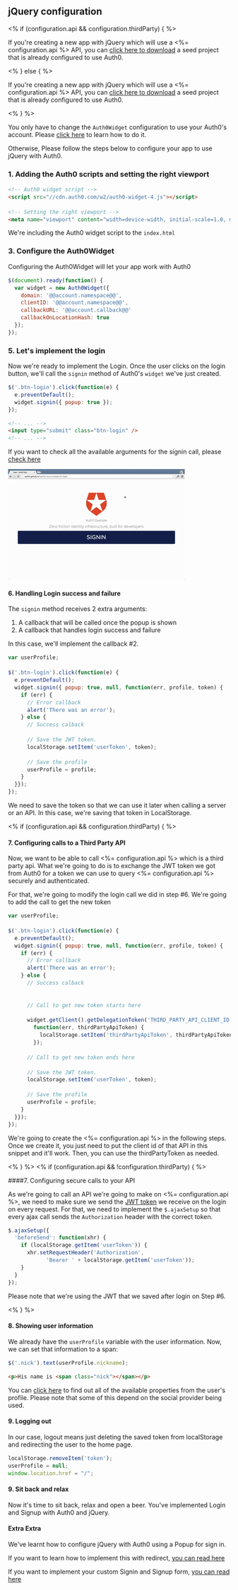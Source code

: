 ## jQuery configuration

<% if (configuration.api && configuration.thirdParty) { %>

If you're creating a new app with jQuery which will use a <%= configuration.api %> API, you can [click here to download](https://github.com/auth0/auth0-angular-thirdparty-sample/archive/gh-pages.zip) a seed project that is already configured to use Auth0.

<% } else  { %>

If you're creating a new app with jQuery which will use a <%= configuration.api %> API, you can [click here to download](https://github.com/auth0/auth0-angular-thirdparty-sample/archive/gh-pages.zip) a seed project that is already configured to use Auth0.

<% } %>

You only have to change the `Auth0Widget` configuration to use your Auth0's account. Please [click here](#2-Configure-the-Auth0Widget) to learn how to do it.

Otherwise, Please follow the steps below to configure your app to use jQuery with Auth0.

### 1. Adding the Auth0 scripts and setting the right viewport

````html
<!-- Auth0 widget script -->
<script src="//cdn.auth0.com/w2/auth0-widget-4.js"></script>

<!-- Setting the right viewport -->
<meta name="viewport" content="width=device-width, initial-scale=1.0, maximum-scale=1.0, user-scalable=no" />
````

We're including the Auth0 widget script to the `index.html`

### 3. Configure the Auth0Widget

Configuring the Auth0Widget will let your app work with Auth0

````js
$(document).ready(function() {
  var widget = new Auth0Widget({
    domain: '@@account.namespace@@',
    clientID: '@@account.namespace@@',
    callbackURL: '@@account.callback@@'
    callbackOnLocationHash: true
  });
});
````

### 5. Let's implement the login

Now we're ready to implement the Login. Once the user clicks on the login button, we'll call the `signin` method of Auth0's `widget` we've just created.

````js
$('.btn-login').click(function(e) {
  e.preventDefault();
  widget.signin({ popup: true });
});
````

````html
<!-- ... -->
<input type="submit" class="btn-login" />
<!-- ... -->
````

If you want to check all the available arguments for the signin call, please [check here](TODO://)

![Signin popup](angular-signin.gif)

#### 6. Handling Login success and failure

The `signin` method receives 2 extra arguments:

1. A callback that will be called once the popup is shown
2. A callback that handles login success and failure

In this case, we'll implement the callback #2.

````js
var userProfile;

$('.btn-login').click(function(e) {
  e.preventDefault();
  widget.signin({ popup: true, null, function(err, profile, token) {
    if (err) {
      // Error callback
      alert('There was an error');
    } else {
      // Success calback

      // Save the JWT token.
      localStorage.setItem('userToken', token);

      // Save the profile
      userProfile = profile;
    }
  }});
});
````

We need to save the token so that we can use it later when calling a server or an API. In this case, we're saving that token in LocalStorage.

<% if (configuration.api && configuration.thirdParty) { %>

#### 7. Configuring calls to a Third Party API

Now, we want to be able to call <%= configuration.api %> which is a third party api. What we're going to do is to exchange the JWT token we got from Auth0 for a token we can use to query <%= configuration.api %> securely and authenticated.

For that, we're going to modify the login call we did in step #6. We're going to add the call to get the new token

````js
var userProfile;

$('.btn-login').click(function(e) {
  e.preventDefault();
  widget.signin({ popup: true, null, function(err, profile, token) {
    if (err) {
      // Error callback
      alert('There was an error');
    } else {
      // Success calback

    
      // Call to get new token starts here

      widget.getClient().getDelegationToken('THIRD_PARTY_API_CLIENT_ID', token, 
        function(err, thirdPartyApiToken) {
          localStorage.setItem('thirdPartyApiToken', thirdPartyApiToken.id_token);
        });

      // Call to get new token ends here

      // Save the JWT token.
      localStorage.setItem('userToken', token);

      // Save the profile
      userProfile = profile;
    }
  }});
});
````

We're going to create the <%= configuration.api %> in the following steps. Once we create it, you just need to put the client id of that API in this snippet and it'll work. Then, you can use the thirdPartyToken as needed.

<% } %>
<% if (configuration.api && !configuration.thirdParty) { %>

####7. Configuring secure calls to your API

As we're going to call an API we're going to make on <%= configuration.api %>, we need to make sure we send the [JWT token](https://docs.auth0.com/jwt) we receive on the login on every request. For that, we need to implement the `$.ajaxSetup` so that every ajax call sends the `Authorization` header with the correct token.

````js
$.ajaxSetup({
  'beforeSend': function(xhr) {
    if (localStorage.getItem('userToken')) {
      xhr.setRequestHeader('Authorization',
            'Bearer ' + localStorage.getItem('userToken'));
    }
  }
});
````

Please note that we're using the JWT that we saved after login on Step #6.

<% } %>

#### 8. Showing user information

We already have the `userProfile` variable with the user information. Now, we can set that information to a span:

````js
$('.nick').text(userProfile.nickname);
````

````html
<p>His name is <span class="nick"></span></p>
````

You can [click here](https://docs.auth0.com/user-profile) to find out all of the available properties from the user's profile. Please note that some of this depend on the social provider being used.

#### 9. Logging out

In our case, logout means just deleting the saved token from localStorage and redirecting the user to the home page.

````js
localStorage.removeItem('token');
userProfile = null;
window.location.href = "/";
````

#### 9. Sit back and relax

Now it's time to sit back, relax and open a beer. You've implemented Login and Signup with Auth0 and jQuery.

#### Extra Extra

We've learnt how to configure jQuery with Auth0 using a Popup for sign in.

If you want to learn how to implement this with redirect, [you can read here](TODO://)

If you want to implement your custom Signin and Signup form, [you can read here](TODO://)

